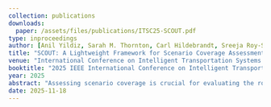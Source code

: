 ```yaml
---
collection: publications
downloads:
  paper: /assets/files/publications/ITSC25-SCOUT.pdf
type: inproceedings
author: [Anil Yildiz, Sarah M. Thornton, Carl Hildebrandt, Sreeja Roy-Singh and Mykel J. Kochenderfer]
title: "SCOUT: A Lightweight Framework for Scenario Coverage Assessment in Autonomous Driving"
venue: "International Conference on Intelligent Transportation Systems (ITSC)"
booktitle: "2025 IEEE International Conference on Intelligent Transportation Systems (ITSC)"
year: 2025
abstract: "Assessing scenario coverage is crucial for evaluating the robustness of autonomous agents, yet existing methods rely on expensive human annotations or computationally intensive Large Vision-Language Models (LVLMs). These approaches are impractical for large-scale deployment due to cost and efficiency constraints. To address these shortcomings, we propose SCOUT (Scenario Coverage Oversight and Understanding Tool), a lightweight surrogate model designed to predict scenario coverage labels directly from an agent’s latent sensor representations. SCOUT is trained through a distillation process, learning to approximate LVLM-generated coverage labels while eliminating the need for continuous LVLM inference or human annotation. By leveraging precomputed perception features, SCOUT avoids redundant computations and enables fast, scalable scenario coverage estimation. We evaluate our method across a large dateset of real-life autonomous navigation scenarios, demonstrating that it maintains high accuracy while significantly reducing computational cost. Our results show that SCOUT provides an effective and practical alternative for large-scale coverage analysis. While its performance depends on the quality of LVLM-generated training labels, SCOUT represents a major step toward efficient scenario coverage oversight in autonomous systems"
date: 2025-11-18
---
```




